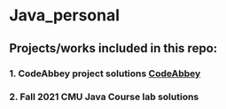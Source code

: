 # Java_personal
## Projects/works included in this repo:
### 1. CodeAbbey project solutions [CodeAbbey](https://www.codeabbey.com/)
### 2. Fall 2021 CMU Java Course lab solutions
